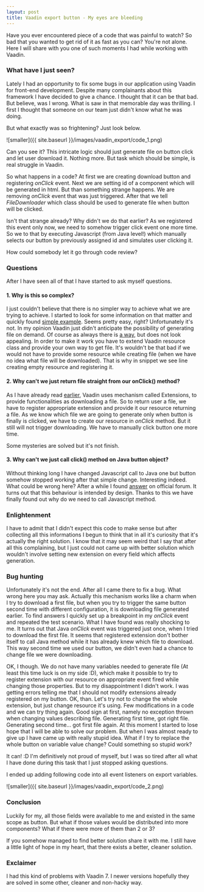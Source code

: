 ```yaml
---
layout: post
title: Vaadin export button - My eyes are bleeding
---
```


Have you ever encountered piece of a code that was painful to watch? So bad that you wanted to get rid of it as fast as you can? You're not alone. Here I will share with you one of such moments I had while working with Vaadin.

### What have I just seen?

Lately I had an opportunity to fix some bugs in our application using Vaadin for front-end development. Despite many complainants about this framework I have decided to give a chance. I thought that it can be that bad. But believe, was I wrong. What is saw in that memorable day was thrilling. I first I thought that someone on our team just didn't know what he was doing.

But what exactly was so frightening? Just look below.

![smaller]({{ site.baseurl }}/images/vaadin_export/code_1.png)

Can you see it? This intricate logic should just generate file on button click and let user download it. Nothing more. But task which should be simple, is real struggle in Vaadin.

So what happens in a code? At first we are creating download button and registering _onClick_ event. Next we are setting id of a component which will be generated in html. But than something strange happens. We are removing _onClick_ event that was just triggered. After that we tell _FileDownloader_ which class should be used to generate file when button will be clicked.

Isn't that strange already? Why didn't we do that earlier?  As we registered this event only now, we need to somehow trigger click event one more time. So we to that by executing Javascript (from Java level!) which manually selects our button by previously assigned id and simulates user clicking it.

How could somebody let it go through code review?

### Questions

After I have seen all of that I have started to ask myself questions.

#### 1. Why is this so complex?

I just couldn't believe that there is no simpler way to achieve what we are trying to achieve. I started to look for some information on that matter and quickly found [simple example](https://subscription.packtpub.com/book/application_development/9781782162261/6/ch06lvl1sec105/file-download). Seems pretty easy, right? Unfortunately it's not. In my opinion Vaadin just didn't anticipate the possibility of generating file on demand. Of course as always there is [a way](https://vaadin.com/forum#!/thread/2864064), but does not  look appealing. In order to make it work you have to extend Vaadin resource class and provide your own way to get file. It's wouldn't be that bad if we would not have to provide some resource while creating file (when we have no idea what file will be downloaded). That is why in snippet we see line creating empty resource and registering it.

#### 2. Why can't we just return file straight from our onClick() method? 

As I have already read [earlier](https://subscription.packtpub.com/book/application_development/9781782162261/6/ch06lvl1sec105/file-download), Vaadin uses mechanism called Extensions, to provide functionalities as downloading a file. So to return user a file, we have to register appropriate extension and provide it our resource returning a file. As we know which file we are going to generate only when button is finally is clicked, we have to create our resource in _onClick_ method. But it still will not trigger downloading. We have to manually click button one more time.

Some mysteries are solved but it's not finish.

#### 3. Why can't we just call click() method on Java button object?

Without thinking long I have changed Javascript call to Java one but button somehow stopped working after that simple change. Interesting indeed. What could be wrong here? After a while I found [answer](https://vaadin.com/forum/#!/thread/3991491) on official forum. It turns out that this behaviour is intended by design. Thanks to this we have finally found out why do we need to call Javascript method.

### Enlightenment

I have to admit that I didn't expect this code to make sense but after collecting all this informations I begun to think that in all it's curiosity that it's actually the right solution. I know that it may seem weird that I say that after all this complaining, but I just could not came up with better solution which wouldn't involve setting new extension on every field which affects generation.

### Bug hunting

Unfortunately it's not the end. After all I came there to fix a bug. What wrong here you may ask. Actually this mechanism works like a charm when I try to download a first file, but when you try to trigger the same button second time with different configuration, it is downloading file generated earlier. To find answers I quickly set up a breakpoint in my _onClick_ event and repeated the test scenario. What I have found was really shocking to me. It turns out that Java _onClick_ event was triggered just once, when I tried to download the first file. It seems that registered extension don't bother itself to call Java method while it has already knew which file to download. This way second time we used our button, we didn't even had a chance to change file we were downloading.

OK, I though. We do not have many variables needed to generate file (At least this time luck is on my side :D), which make it possible to try to register extension with our resource on appropriate event fired while changing those properties. But to my disappointment I didn't work. I was getting errors telling me that I should not modify extensions already registered on my button. OK, than. Let's try not to change the whole extension, but just change resource it's using. Few modifications in a code and we can try thing again. Good sign at first, namely no exception thrown when changing values describing file. Generating first time, got right file. Generating second time... got first file again. At this moment I started to lose hope that I will be able to solve our problem. But when I was almost ready to give up I have came up with really stupid idea. What if I try to replace the whole button on variable value change? Could something so stupid work?

It can! :D I'm definitively not proud of myself, but I was so tired after all what I have done during this task that I just stopped asking questions.

I ended up adding following code into all event listeners on export variables.

![smaller]({{ site.baseurl }}/images/vaadin_export/code_2.png)

### Conclusion

Luckily for my, all those fields were available to me and existed in the same scope as button. But what if those values would be distributed into more components? What if there were more of them than 2 or 3?

If you somehow managed to find better solution share it with me. I still have a little light of hope in my heart, that there exists a better, cleaner solution.


### Exclaimer

I had this kind of problems with Vaadin 7. I newer versions hopefully they are solved in some other, cleaner and non-hacky way.